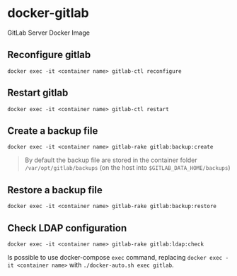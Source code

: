# docker-gitlab
GitLab Server Docker Image

## Reconfigure gitlab

`docker exec -it <container name> gitlab-ctl reconfigure`

## Restart gitlab

`docker exec -it <container name> gitlab-ctl restart`

## Create a backup file

`docker exec -it <container name> gitlab-rake gitlab:backup:create`
> By default the backup file are stored in the container folder `/var/opt/gitlab/backups` (on the host into `$GITLAB_DATA_HOME/backups`)

## Restore a backup file

`docker exec -it <container name> gitlab-rake gitlab:backup:restore`

## Check LDAP configuration

`docker exec -it <container name> gitlab-rake gitlab:ldap:check`

Is possible to use docker-compose `exec` command, replacing `docker exec -it <container name>` with `./docker-auto.sh exec gitlab`.
